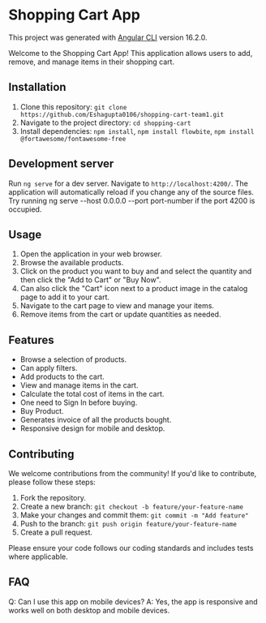 # Shopping Cart App

This project was generated with [Angular CLI](https://github.com/angular/angular-cli) version 16.2.0.

Welcome to the Shopping Cart App! This application allows users to add, remove, and manage items in their shopping cart.

## Installation

1. Clone this repository: `git clone https://github.com/Eshagupta0106/shopping-cart-team1.git`
2. Navigate to the project directory: `cd shopping-cart`
3. Install dependencies: `npm install`, `npm install flowbite`, `npm install @fortawesome/fontawesome-free`

## Development server

Run `ng serve` for a dev server. Navigate to `http://localhost:4200/`. The application will automatically reload if you change any of the source files.
Try running ng serve --host 0.0.0.0 --port port-number if the port 4200 is occupied.

## Usage

1. Open the application in your web browser.
2. Browse the available products.
3. Click on the product you want to buy and and select the quantity and then click the "Add to Cart" or "Buy Now".
4. Can also click the "Cart" icon next to a product image in the catalog page to add it to your cart.
5. Navigate to the cart page to view and manage your items.
6. Remove items from the cart or update quantities as needed.

## Features

- Browse a selection of products.
- Can apply filters.
- Add products to the cart.
- View and manage items in the cart.
- Calculate the total cost of items in the cart.
- One need to Sign In before buying.
- Buy Product.
- Generates invoice of all the products bought.
- Responsive design for mobile and desktop.

## Contributing

We welcome contributions from the community! If you'd like to contribute, please follow these steps:
1. Fork the repository.
2. Create a new branch: `git checkout -b feature/your-feature-name`
3. Make your changes and commit them: `git commit -m "Add feature"`
4. Push to the branch: `git push origin feature/your-feature-name`
5. Create a pull request.

Please ensure your code follows our coding standards and includes tests where applicable.

## FAQ

Q: Can I use this app on mobile devices?
A: Yes, the app is responsive and works well on both desktop and mobile devices.